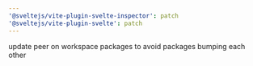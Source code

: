 ```yaml
---
'@sveltejs/vite-plugin-svelte-inspector': patch
'@sveltejs/vite-plugin-svelte': patch
---
```


update peer on workspace packages to avoid packages bumping each other
